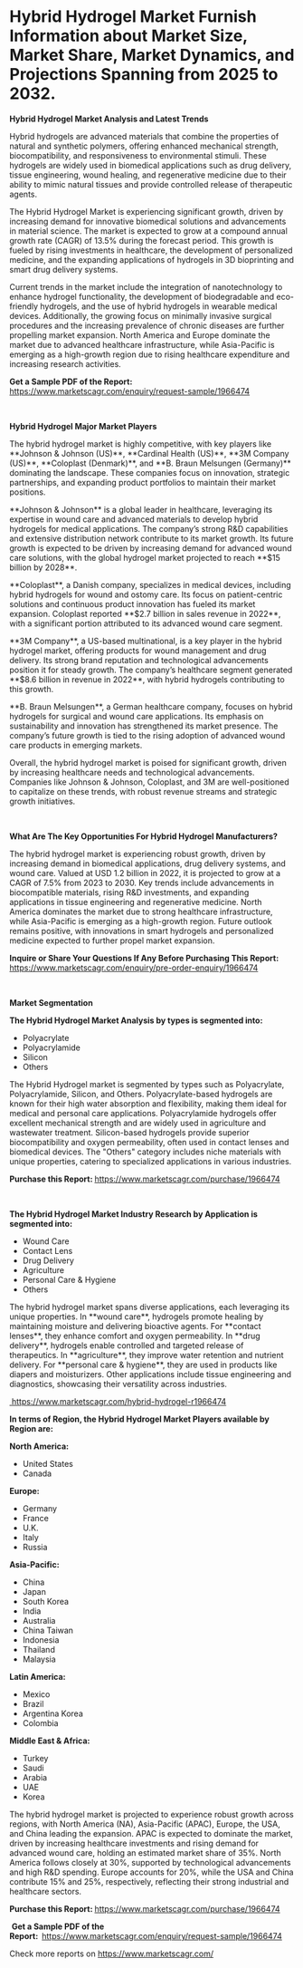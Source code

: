 <p><h1>Hybrid Hydrogel Market Furnish Information about Market Size, Market Share, Market Dynamics, and Projections Spanning from 2025 to 2032.</h1></p><p><strong>Hybrid Hydrogel Market Analysis and Latest Trends</strong></p>
<p><p>Hybrid hydrogels are advanced materials that combine the properties of natural and synthetic polymers, offering enhanced mechanical strength, biocompatibility, and responsiveness to environmental stimuli. These hydrogels are widely used in biomedical applications such as drug delivery, tissue engineering, wound healing, and regenerative medicine due to their ability to mimic natural tissues and provide controlled release of therapeutic agents.</p><p>The Hybrid Hydrogel Market is experiencing significant growth, driven by increasing demand for innovative biomedical solutions and advancements in material science. The market is expected to grow at a compound annual growth rate (CAGR) of 13.5% during the forecast period. This growth is fueled by rising investments in healthcare, the development of personalized medicine, and the expanding applications of hydrogels in 3D bioprinting and smart drug delivery systems.</p><p>Current trends in the market include the integration of nanotechnology to enhance hydrogel functionality, the development of biodegradable and eco-friendly hydrogels, and the use of hybrid hydrogels in wearable medical devices. Additionally, the growing focus on minimally invasive surgical procedures and the increasing prevalence of chronic diseases are further propelling market expansion. North America and Europe dominate the market due to advanced healthcare infrastructure, while Asia-Pacific is emerging as a high-growth region due to rising healthcare expenditure and increasing research activities.</p></p>
<p><strong>Get a Sample PDF of the Report:&nbsp;</strong> <a href="https://www.marketscagr.com/enquiry/request-sample/1966474?utm_campaign=1848&utm_medium=2&utm_source=Github&utm_content=ia&utm_term=30012025&utm_id=hybrid-hydrogel">https://www.marketscagr.com/enquiry/request-sample/1966474</a></p>
<p>&nbsp;</p>
<p><strong>Hybrid Hydrogel Major Market Players</strong></p>
<p><p>The hybrid hydrogel market is highly competitive, with key players like **Johnson & Johnson (US)**, **Cardinal Health (US)**, **3M Company (US)**, **Coloplast (Denmark)**, and **B. Braun Melsungen (Germany)** dominating the landscape. These companies focus on innovation, strategic partnerships, and expanding product portfolios to maintain their market positions.</p><p>**Johnson & Johnson** is a global leader in healthcare, leveraging its expertise in wound care and advanced materials to develop hybrid hydrogels for medical applications. The company’s strong R&D capabilities and extensive distribution network contribute to its market growth. Its future growth is expected to be driven by increasing demand for advanced wound care solutions, with the global hydrogel market projected to reach **$15 billion by 2028**.</p><p>**Coloplast**, a Danish company, specializes in medical devices, including hybrid hydrogels for wound and ostomy care. Its focus on patient-centric solutions and continuous product innovation has fueled its market expansion. Coloplast reported **$2.7 billion in sales revenue in 2022**, with a significant portion attributed to its advanced wound care segment.</p><p>**3M Company**, a US-based multinational, is a key player in the hybrid hydrogel market, offering products for wound management and drug delivery. Its strong brand reputation and technological advancements position it for steady growth. The company’s healthcare segment generated **$8.6 billion in revenue in 2022**, with hybrid hydrogels contributing to this growth.</p><p>**B. Braun Melsungen**, a German healthcare company, focuses on hybrid hydrogels for surgical and wound care applications. Its emphasis on sustainability and innovation has strengthened its market presence. The company’s future growth is tied to the rising adoption of advanced wound care products in emerging markets.</p><p>Overall, the hybrid hydrogel market is poised for significant growth, driven by increasing healthcare needs and technological advancements. Companies like Johnson & Johnson, Coloplast, and 3M are well-positioned to capitalize on these trends, with robust revenue streams and strategic growth initiatives.</p></p>
<p>&nbsp;</p>
<p><strong>What Are The Key Opportunities For Hybrid Hydrogel Manufacturers?</strong></p>
<p><p>The hybrid hydrogel market is experiencing robust growth, driven by increasing demand in biomedical applications, drug delivery systems, and wound care. Valued at USD 1.2 billion in 2022, it is projected to grow at a CAGR of 7.5% from 2023 to 2030. Key trends include advancements in biocompatible materials, rising R&D investments, and expanding applications in tissue engineering and regenerative medicine. North America dominates the market due to strong healthcare infrastructure, while Asia-Pacific is emerging as a high-growth region. Future outlook remains positive, with innovations in smart hydrogels and personalized medicine expected to further propel market expansion.</p></p>
<p><strong>Inquire or Share Your Questions If Any Before Purchasing This Report:</strong> <a href="https://www.marketscagr.com/enquiry/pre-order-enquiry/1966474?utm_campaign=1848&utm_medium=2&utm_source=Github&utm_content=ia&utm_term=30012025&utm_id=hybrid-hydrogel">https://www.marketscagr.com/enquiry/pre-order-enquiry/1966474</a></p>
<p>&nbsp;</p>
<p><strong>Market Segmentation</strong></p>
<p><strong>The Hybrid Hydrogel Market Analysis by types is segmented into:</strong></p>
<p><ul><li>Polyacrylate</li><li>Polyacrylamide</li><li>Silicon</li><li>Others</li></ul></p>
<p><p>The Hybrid Hydrogel market is segmented by types such as Polyacrylate, Polyacrylamide, Silicon, and Others. Polyacrylate-based hydrogels are known for their high water absorption and flexibility, making them ideal for medical and personal care applications. Polyacrylamide hydrogels offer excellent mechanical strength and are widely used in agriculture and wastewater treatment. Silicon-based hydrogels provide superior biocompatibility and oxygen permeability, often used in contact lenses and biomedical devices. The "Others" category includes niche materials with unique properties, catering to specialized applications in various industries.</p></p>
<p><strong>Purchase this Report:&nbsp;</strong><a href="https://www.marketscagr.com/purchase/1966474?utm_campaign=1848&utm_medium=2&utm_source=Github&utm_content=ia&utm_term=30012025&utm_id=hybrid-hydrogel">https://www.marketscagr.com/purchase/1966474</a></p>
<p>&nbsp;</p>
<p><strong>The Hybrid Hydrogel Market Industry Research by Application is segmented into:</strong></p>
<p><ul><li>Wound Care</li><li>Contact Lens</li><li>Drug Delivery</li><li>Agriculture</li><li>Personal Care & Hygiene</li><li>Others</li></ul></p>
<p><p>The hybrid hydrogel market spans diverse applications, each leveraging its unique properties. In **wound care**, hydrogels promote healing by maintaining moisture and delivering bioactive agents. For **contact lenses**, they enhance comfort and oxygen permeability. In **drug delivery**, hydrogels enable controlled and targeted release of therapeutics. In **agriculture**, they improve water retention and nutrient delivery. For **personal care & hygiene**, they are used in products like diapers and moisturizers. Other applications include tissue engineering and diagnostics, showcasing their versatility across industries.</p></p>
<p><a href="https://www.marketscagr.com/hybrid-hydrogel-r1966474?utm_campaign=1848&utm_medium=2&utm_source=Github&utm_content=ia&utm_term=30012025&utm_id=hybrid-hydrogel">&nbsp;https://www.marketscagr.com/hybrid-hydrogel-r1966474</a></p>
<p><strong>In terms of Region, the Hybrid Hydrogel Market Players available by Region are:</strong></p>
<p>
    <p> <strong> North America: </strong>
        <ul>
            <li>United States</li>
            <li>Canada</li>
        </ul>
        </p> 
    <p> <strong> Europe: </strong>
        <ul>
            <li>Germany</li>
            <li>France</li>
            <li>U.K.</li>
            <li>Italy</li>
            <li>Russia</li>
        </ul>
        </p> 
    <p> <strong> Asia-Pacific: </strong>
        <ul>
            <li>China</li>
            <li>Japan</li>
            <li>South Korea</li>
            <li>India</li>
            <li>Australia</li>
            <li>China Taiwan</li>
            <li>Indonesia</li>
            <li>Thailand</li>
            <li>Malaysia</li>
        </ul>
        </p> 
    <p> <strong> Latin America: </strong>
        <ul>
            <li>Mexico</li>
            <li>Brazil</li>
            <li>Argentina Korea</li>
            <li>Colombia</li>
        </ul>
        </p> 
    <p> <strong> Middle East & Africa: </strong>
        <ul>
            <li>Turkey</li>
            <li>Saudi</li>
            <li>Arabia</li>
            <li>UAE</li>
            <li>Korea</li>
        </ul>
    </p>
    </p>
<p><p>The hybrid hydrogel market is projected to experience robust growth across regions, with North America (NA), Asia-Pacific (APAC), Europe, the USA, and China leading the expansion. APAC is expected to dominate the market, driven by increasing healthcare investments and rising demand for advanced wound care, holding an estimated market share of 35%. North America follows closely at 30%, supported by technological advancements and high R&D spending. Europe accounts for 20%, while the USA and China contribute 15% and 25%, respectively, reflecting their strong industrial and healthcare sectors.</p></p>
<p><strong>Purchase this Report: </strong><a href="https://www.marketscagr.com/purchase/1966474?utm_campaign=1848&utm_medium=2&utm_source=Github&utm_content=ia&utm_term=30012025&utm_id=hybrid-hydrogel">https://www.marketscagr.com/purchase/1966474</a></p>
<p>&nbsp;<strong>Get a Sample PDF of the Report:&nbsp;&nbsp;</strong><a href="https://www.marketscagr.com/enquiry/request-sample/1966474?utm_campaign=1848&utm_medium=2&utm_source=Github&utm_content=ia&utm_term=30012025&utm_id=hybrid-hydrogel">https://www.marketscagr.com/enquiry/request-sample/1966474</a></p>
<p><strong></strong></p>
<p>Check more reports on <a href="https://www.marketscagr.com/?utm_campaign=1848&utm_medium=2&utm_source=Github&utm_content=ia&utm_term=30012025&utm_id=hybrid-hydrogel">https://www.marketscagr.com/</a></p>